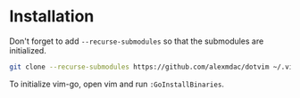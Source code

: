 # Installation

Don't forget to add `--recurse-submodules` so that the submodules are
initialized.

```bash
git clone --recurse-submodules https://github.com/alexmdac/dotvim ~/.vim
```

To initialize vim-go, open vim and run `:GoInstallBinaries`.
